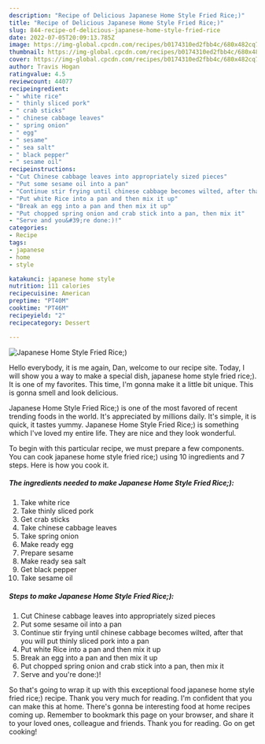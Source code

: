 ```yaml
---
description: "Recipe of Delicious Japanese Home Style Fried Rice;)"
title: "Recipe of Delicious Japanese Home Style Fried Rice;)"
slug: 844-recipe-of-delicious-japanese-home-style-fried-rice
date: 2022-07-05T20:09:13.785Z
image: https://img-global.cpcdn.com/recipes/b0174310ed2fbb4c/680x482cq70/japanese-home-style-fried-rice-recipe-main-photo.jpg
thumbnail: https://img-global.cpcdn.com/recipes/b0174310ed2fbb4c/680x482cq70/japanese-home-style-fried-rice-recipe-main-photo.jpg
cover: https://img-global.cpcdn.com/recipes/b0174310ed2fbb4c/680x482cq70/japanese-home-style-fried-rice-recipe-main-photo.jpg
author: Travis Hogan
ratingvalue: 4.5
reviewcount: 44077
recipeingredient:
- " white rice"
- " thinly sliced pork"
- " crab sticks"
- " chinese cabbage leaves"
- " spring onion"
- " egg"
- " sesame"
- " sea salt"
- " black pepper"
- " sesame oil"
recipeinstructions:
- "Cut Chinese cabbage leaves into appropriately sized pieces"
- "Put some sesame oil into a pan"
- "Continue stir frying until chinese cabbage becomes wilted, after that you will put thinly sliced pork into a pan"
- "Put white Rice into a pan and then mix it up"
- "Break an egg into a pan and then mix it up"
- "Put chopped spring onion and crab stick into a pan, then mix it"
- "Serve and you&#39;re done:)!"
categories:
- Recipe
tags:
- japanese
- home
- style

katakunci: japanese home style 
nutrition: 111 calories
recipecuisine: American
preptime: "PT40M"
cooktime: "PT46M"
recipeyield: "2"
recipecategory: Dessert

---
```



![Japanese Home Style Fried Rice;)](https://img-global.cpcdn.com/recipes/b0174310ed2fbb4c/680x482cq70/japanese-home-style-fried-rice-recipe-main-photo.jpg)

Hello everybody, it is me again, Dan, welcome to our recipe site. Today, I will show you a way to make a special dish, japanese home style fried rice;). It is one of my favorites. This time, I'm gonna make it a little bit unique. This is gonna smell and look delicious.

Japanese Home Style Fried Rice;) is one of the most favored of recent trending foods in the world. It's appreciated by millions daily. It's simple, it is quick, it tastes yummy. Japanese Home Style Fried Rice;) is something which I've loved my entire life. They are nice and they look wonderful.




To begin with this particular recipe, we must prepare a few components. You can cook japanese home style fried rice;) using 10 ingredients and 7 steps. Here is how you cook it.

<!--inarticleads1-->

##### The ingredients needed to make Japanese Home Style Fried Rice;):

1. Take  white rice
1. Take  thinly sliced pork
1. Get  crab sticks
1. Take  chinese cabbage leaves
1. Take  spring onion
1. Make ready  egg
1. Prepare  sesame
1. Make ready  sea salt
1. Get  black pepper
1. Take  sesame oil




<!--inarticleads2-->

##### Steps to make Japanese Home Style Fried Rice;):

1. Cut Chinese cabbage leaves into appropriately sized pieces
1. Put some sesame oil into a pan
1. Continue stir frying until chinese cabbage becomes wilted, after that you will put thinly sliced pork into a pan
1. Put white Rice into a pan and then mix it up
1. Break an egg into a pan and then mix it up
1. Put chopped spring onion and crab stick into a pan, then mix it
1. Serve and you&#39;re done:)!




So that's going to wrap it up with this exceptional food japanese home style fried rice;) recipe. Thank you very much for reading. I'm confident that you can make this at home. There's gonna be interesting food at home recipes coming up. Remember to bookmark this page on your browser, and share it to your loved ones, colleague and friends. Thank you for reading. Go on get cooking!
